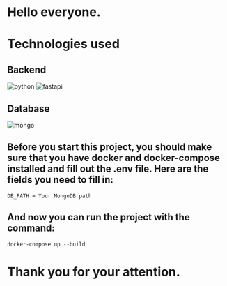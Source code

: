 # Hello everyone.
# Technologies used

## Backend

![python](https://img.shields.io/badge/Python3-yellow?style=for-the-badge&logo=python)
![fastapi](https://img.shields.io/badge/fastapi-white?style=for-the-badge&logo=fastapi) 

## Database

![mongo](https://img.shields.io/badge/Mongo-282438?style=for-the-badge&logo=mongodb)

## Before you start this project, you should make sure that you have docker and docker-compose installed and fill out the .env file. Here are the fields you need to fill in: 

```
DB_PATH = Your MongoDB path
```

## And now you can run the project with the command:
```
docker-compose up --build
```
# Thank you for your attention.